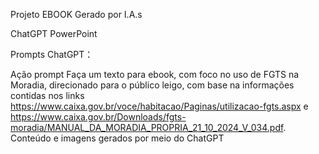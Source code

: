 Projeto EBOOK Gerado por I.A.s

ChatGPT
PowerPoint

Prompts
ChatGPT：

Ação	prompt
Faça um texto para ebook, com foco no uso de FGTS na Moradia, direcionado para o público leigo, com base na informações contidas nos links https://www.caixa.gov.br/voce/habitacao/Paginas/utilizacao-fgts.aspx e https://www.caixa.gov.br/Downloads/fgts-moradia/MANUAL_DA_MORADIA_PROPRIA_21_10_2024_V_034.pdf. 
Conteúdo e imagens gerados por meio do ChatGPT

